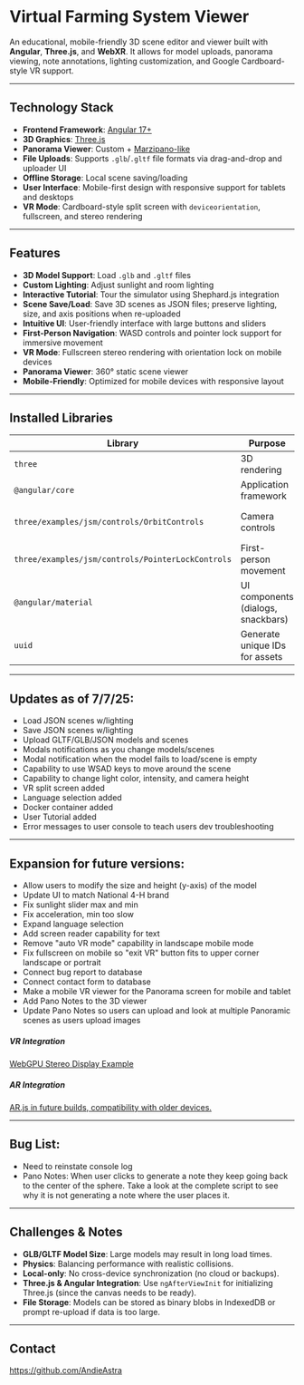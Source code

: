 # Virtual Farming System Viewer

An educational, mobile-friendly 3D scene editor and viewer built with **Angular**, **Three.js**, and **WebXR**. It allows for model uploads, panorama viewing, note annotations, lighting customization, and Google Cardboard-style VR support.

---

## Technology Stack

* **Frontend Framework**: [Angular 17+](https://angular.io/)
* **3D Graphics**: [Three.js](https://threejs.org/)
* **Panorama Viewer**: Custom + [Marzipano-like](http://www.marzipano.net/)
* **File Uploads**: Supports `.glb`/`.gltf` file formats via drag-and-drop and uploader UI
* **Offline Storage**: Local scene saving/loading
* **User Interface**: Mobile-first design with responsive support for tablets and desktops
* **VR Mode**: Cardboard-style split screen with `deviceorientation`, fullscreen, and stereo rendering

---

## Features

* **3D Model Support**: Load `.glb` and `.gltf` files
* **Custom Lighting**: Adjust sunlight and room lighting
* **Interactive Tutorial**: Tour the simulator using Shephard.js integration
* **Scene Save/Load**: Save 3D scenes as JSON files; preserve lighting, size, and axis positions when re-uploaded
* **Intuitive UI**: User-friendly interface with large buttons and sliders
* **First-Person Navigation**: WASD controls and pointer lock support for immersive movement
* **VR Mode**: Fullscreen stereo rendering with orientation lock on mobile devices
* **Panorama Viewer**: 360° static scene viewer
* **Mobile-Friendly**: Optimized for mobile devices with responsive layout

---

## Installed Libraries

| Library                                           | Purpose                          | Link                                             |
| ------------------------------------------------- | -------------------------------- | ------------------------------------------------ |
| `three`                                           | 3D rendering                     | [Three.js](https://threejs.org/)                 |
| `@angular/core`                                   | Application framework            | [Angular](https://angular.io/)                   |
| `three/examples/jsm/controls/OrbitControls`       | Camera controls                  | Included via Three.js                            |
| `three/examples/jsm/controls/PointerLockControls` | First-person movement            | Included via Three.js                            |
| `@angular/material`                               | UI components (dialogs, snackbars)| [Angular Material](https://material.angular.io/) |
| `uuid`                                            | Generate unique IDs for assets   | [UUID](https://www.npmjs.com/package/uuid)       |

---

## Updates as of 7/7/25:

- Load JSON scenes w/lighting
- Save JSON scenes w/lighting
- Upload GLTF/GLB/JSON models and scenes
- Modals notifications as you change models/scenes
- Modal notification when the model fails to load/scene is empty
- Capability to use WSAD keys to move around the scene
- Capability to change light color, intensity, and camera height
- VR split screen added
- Language selection added
- Docker container added
- User Tutorial added
- Error messages to user console to teach users dev troubleshooting

---

## Expansion for future versions:

- Allow users to modify the size and height (y-axis) of the model
- Update UI to match National 4-H brand
- Fix sunlight slider max and min
- Fix acceleration, min too slow
- Expand language selection
- Add screen reader capability for text
- Remove "auto VR mode" capability in landscape mobile mode
- Fix fullscreen on mobile so "exit VR" button fits to upper corner landscape or portrait
- Connect bug report to database
- Connect contact form to database
- Make a mobile VR viewer for the Panorama screen for mobile and tablet
- Add Pano Notes to the 3D viewer
- Update Pano Notes so users can upload and look at multiple Panoramic scenes as users upload images


##### VR Integration
[WebGPU Stereo Display Example](https://threejs.org/examples/#webgpu_display_stereo)

##### AR Integration
[AR.js in future builds, compatibility with older devices.](https://ar-js-org.github.io/AR.js-Docs/)

---

## Bug List:
- Need to reinstate console log
- Pano Notes: When user clicks to generate a note they keep going back to the center of the sphere. Take a look at the complete script to see why it is not generating a note where the user places it.

---
## Challenges & Notes

* **GLB/GLTF Model Size**: Large models may result in long load times.
* **Physics**: Balancing performance with realistic collisions.
* **Local-only**: No cross-device synchronization (no cloud or backups).
* **Three.js & Angular Integration**: Use `ngAfterViewInit` for initializing Three.js (since the canvas needs to be ready).
* **File Storage**: Models can be stored as binary blobs in IndexedDB or prompt re-upload if data is too large.

---
## Contact
https://github.com/AndieAstra
